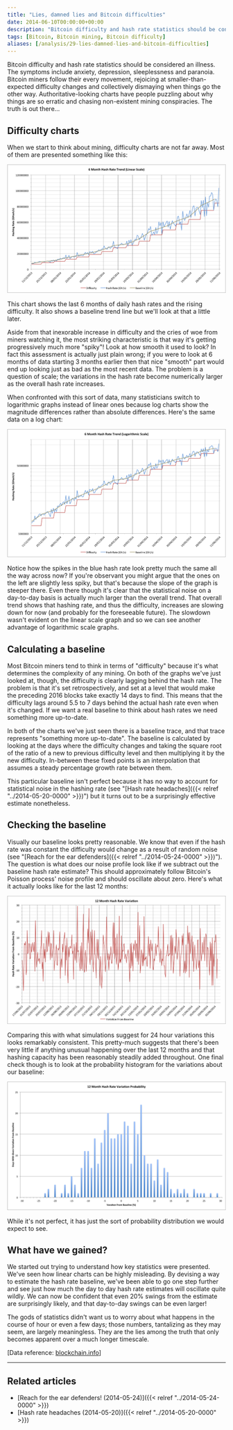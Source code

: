 ```yaml
---
title: "Lies, damned lies and Bitcoin difficulties"
date: 2014-06-10T00:00:00+00:00
description: "Bitcoin difficulty and hash rate statistics should be considered an illness.  The symptoms include anxiety, depression, sleeplessness and paranoia.  Bitcoin miners follow their every movement, rejoicing at smaller-than-expected difficulty changes and collectively dismaying when things go the other way.  Authoritative-looking charts have people puzzling about why things are so erratic and chasing non-existent mining conspiracies.  The truth is out there..."
tags: [Bitcoin, Bitcoin mining, Bitcoin difficulty]
aliases: [/analysis/29-lies-damned-lies-and-bitcoin-difficulties]
---
```

Bitcoin difficulty and hash rate statistics should be considered an
illness.  The symptoms include anxiety, depression, sleeplessness and
paranoia.  Bitcoin miners follow their every movement, rejoicing at
smaller-than-expected difficulty changes and collectively dismaying when
things go the other way.  Authoritative-looking charts have people
puzzling about why things are so erratic and chasing non-existent mining
conspiracies.  The truth is out there\...

## Difficulty charts

When we start to think about mining, difficulty charts are not far away.
Most of them are presented something like this:

![Bitcoin hash rate for the last 6 months (June 2014) on a linear scale](./6m-hash-rate-linear.png)

This chart shows the last 6 months of daily hash rates and the rising
difficulty.  It also shows a baseline trend line but we'll look at that
a little later.

Aside from that inexorable increase in difficulty and the cries of woe
from miners watching it, the most striking characteristic is that way
it's getting progressively much more \"spiky\"!  Look at how smooth it
used to look?  In fact this assessment is actually just plain wrong; if
you were to look at 6 months of data starting 3 months earlier then that
nice \"smooth\" part would end up looking just as bad as the most recent
data.  The problem is a question of scale; the variations in the hash
rate become numerically larger as the overall hash rate increases.

When confronted with this sort of data, many statisticians switch to
logarithmic graphs instead of linear ones because log charts show the
magnitude differences rather than absolute differences.  Here's the same
data on a log chart:

![Bitcoin hash rate for the last 6 months (June 2014) on a logarithmic scale](./6m-hash-rate-log.png)

Notice how the spikes in the blue hash rate look pretty much the same
all the way across now?  If you're observant you might argue that the
ones on the left are slightly less spiky, but that's because the slope
of the graph is steeper there.  Even there though it's clear that the
statistical noise on a day-to-day basis is actually much larger than the
overall trend.  That overall trend shows that hashing rate, and thus the
difficulty, increases are slowing down for now (and probably for the
foreseeable future).  The slowdown wasn't evident on the linear scale
graph and so we can see another advantage of logarithmic scale graphs.

## Calculating a baseline

Most Bitcoin miners tend to think in terms of \"difficulty\" because
it's what determines the complexity of any mining.  On both of the
graphs we've just looked at, though, the difficulty is clearly lagging
behind the hash rate.  The problem is that it's set retrospectively, and
set at a level that would make the preceding 2016 blocks take exactly 14
days to find.  This means that the difficulty lags around 5.5 to 7 days
behind the actual hash rate even when it's changed.  If we want a real
baseline to think about hash rates we need something more up-to-date.

In both of the charts we've just seen there is a baseline trace, and
that trace represents \"something more up-to-date\".  The baseline is
calculated by looking at the days where the difficulty changes and
taking the square root of the ratio of a new to previous difficulty
level and then multiplying it by the new difficulty.  In-between these
fixed points is an interpolation that assumes a steady percentage growth
rate between them.

This particular baseline isn't perfect because it has no way to account
for statistical noise in the hashing rate (see \"[Hash rate
headaches]({{< relref "../2014-05-20-0000" >}})\")
but it turns out to be a surprisingly effective estimate nonetheless.

## Checking the baseline

Visually our baseline looks pretty reasonable.  We know that even if the
hash rate was constant the difficulty would change as a result of random
noise (see \"[Reach for the ear defenders]({{< relref "../2014-05-24-0000" >}})\").
The question is what does our noise profile look like if we subtract out
the baseline hash rate estimate?  This should approximately follow
Bitcoin's Poisson process' noise profile and should oscillate about
zero.  Here's what it actually looks like for the last 12 months:

![12 month Bitcoin hash rate variations (June 2014)](./12m-hash-rate-variation.png)

Comparing this with what simulations suggest for 24 hour variations this
looks remarkably consistent.  This pretty-much suggests that there's
been very little if anything unusual happening over the last 12 months
and that hashing capacity has been reasonably steadily added throughout.
One final check though is to look at the probability histogram for the
variations about our baseline:

![12 month Bitcoin mining hash rate variation probability histogram (June 2014)](./12m-hash-rate-variation-probability.png)

While it's not perfect, it has just the sort of probability
distribution we would expect to see.

## What have we gained?

We started out trying to understand how key statistics were presented.
We've seen how linear charts can be highly misleading.  By devising a
way to estimate the hash rate baseline, we've been able to go one step
further and see just how much the day to day hash rate estimates will
oscillate quite wildly.  We can now be confident that even 20% swings
from the estimate are surprisingly likely, and that day-to-day swings
can be even larger!

The gods of statistics didn't want us to worry about what happens in
the course of hour or even a few days; those numbers, tantalizing as
they may seem, are largely meaningless.  They are the lies among the
truth that only becomes apparent over a much longer timescale.

\[Data reference: [blockchain.info](http://blockchain.info)\]

------------------------------------------------------------------------

## Related articles

- [Reach for the ear defenders! (2014-05-24)]({{< relref "../2014-05-24-0000" >}})
- [Hash rate headaches (2014-05-20)]({{< relref "../2014-05-20-0000" >}})

